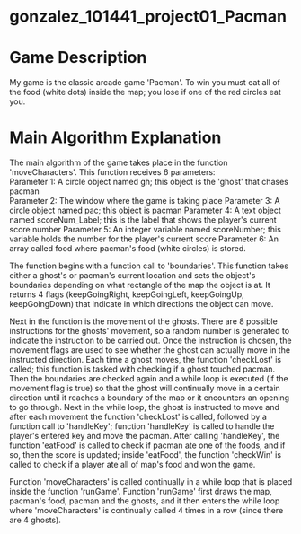 # gonzalez_101441_project01_Pacman

# Game Description
My game is the classic arcade game 'Pacman'. To win you must eat all of the food (white dots) inside the map; you lose if one of the red circles eat you.

# Main Algorithm Explanation
The main algorithm of the game takes place in the function 'moveCharacters'. This function receives 6 parameters:
<br>Parameter 1: A circle object named gh; this object is the 'ghost' that chases pacman
<br>Parameter 2: The window where the game is taking place
    Parameter 3: A circle object named pac; this object is pacman
    Parameter 4: A text object named scoreNum_Label; this is the label that shows the player's current score number
    Parameter 5: An integer variable named scoreNumber; this variable holds the number for the player's current score
    Parameter 6: An array called food where pacman's food (white circles) is stored.
    
The function begins with a function call to 'boundaries'. This function takes either a ghost's or pacman's current location and sets the object's boundaries
depending on what rectangle of the map the object is at. It returns 4 flags (keepGoingRight, keepGoingLeft, keepGoingUp, keepGoingDown) that indicate in
which directions the object can move.

Next in the function is the movement of the ghosts. There are 8 possible instructions for the ghosts' movement, so a random number is generated to indicate
the instruction to be carried out. Once the instruction is chosen, the movement flags are used to see whether the ghost can actually move in the instructed 
direction. Each time a ghost moves, the function 'checkLost' is called; this function is tasked with checking if a ghost touched pacman. Then the boundaries 
are checked again and a while loop is executed (if the movement flag is true) so that the ghost will continually move in a certain direction until it reaches 
a boundary of the map or it encounters an opening to go through. Next in the while loop, the ghost is instructed to move and after each movement the function 
'checkLost' is called, followed by a function call to 'handleKey'; function 'handleKey' is called to handle the player's entered key and move the pacman.
After calling 'handleKey', the function 'eatFood' is called to check if pacman ate one of the foods, and if so, then the score is updated; inside 'eatFood', 
the function 'checkWin' is called to check if a player ate all of map's food and won the game.

Function 'moveCharacters' is called continually in a while loop that is placed inside the function 'runGame'. Function 'runGame' first draws the map,
pacman's food, pacman and the ghosts, and it then enters the while loop where 'moveCharacters' is continually called 4 times in a row (since there are 4 ghosts). 
